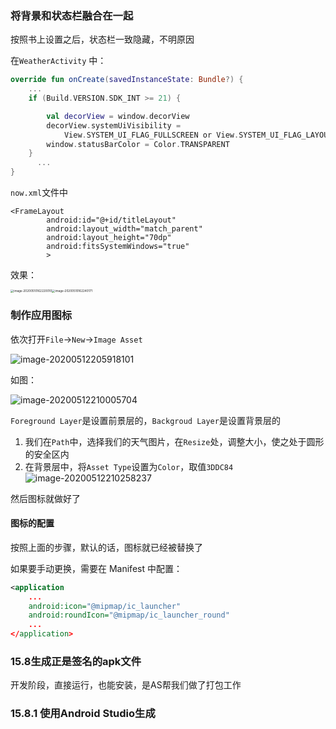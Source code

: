 ### 将背景和状态栏融合在一起

按照书上设置之后，状态栏一致隐藏，不明原因

在`WeatherActivity`	中：

```kotlin
override fun onCreate(savedInstanceState: Bundle?) {
    ...
    if (Build.VERSION.SDK_INT >= 21) {

        val decorView = window.decorView
        decorView.systemUiVisibility =
            View.SYSTEM_UI_FLAG_FULLSCREEN or View.SYSTEM_UI_FLAG_LAYOUT_STABLE
        window.statusBarColor = Color.TRANSPARENT
    }
	  ...
}
```

`now.xml`文件中

```xaml
<FrameLayout
        android:id="@+id/titleLayout"
        android:layout_width="match_parent"
        android:layout_height="70dp"
        android:fitsSystemWindows="true"
        >	
```

效果：

<img src="https://tva1.sinaimg.cn/large/007S8ZIlly1genfiwb1dlj30m015m4qp.jpg" alt="image-20200510162220010" style="zoom: 33%;" /><img src="https://tva1.sinaimg.cn/large/007S8ZIlly1genfj6zp49j30l413a156.jpg" alt="image-20200510162240171" style="zoom: 33%;" />

### 

### 制作应用图标

依次打开`File`->`New`->`Image Asset`

![image-20200512205918101](https://tva1.sinaimg.cn/large/007S8ZIlly1gepyrscxiuj30u014hnpe.jpg)

如图：

![image-20200512210005704](https://tva1.sinaimg.cn/large/007S8ZIlly1gepysg45hkj318e0u0aii.jpg)

`Foreground Layer`是设置前景层的，`Backgroud Layer`是设置背景层的

1. 我们在`Path`中，选择我们的天气图片，在`Resize`处，调整大小，使之处于圆形的安全区内
2. 在背景层中，将`Asset Type`设置为`Color`，取值`3DDC84`![image-20200512210258237](https://tva1.sinaimg.cn/large/007S8ZIlly1gepyvfoc9pj300g00ca9v.jpg)

然后图标就做好了



#### 图标的配置

按照上面的步骤，默认的话，图标就已经被替换了

如果要手动更换，需要在 Manifest 中配置：

```xml
<application
    ...
    android:icon="@mipmap/ic_launcher"
    android:roundIcon="@mipmap/ic_launcher_round"
    ...
</application>
```

### 15.8生成正是签名的apk文件

开发阶段，直接运行，也能安装，是AS帮我们做了打包工作

### 15.8.1 使用Android Studio生成

